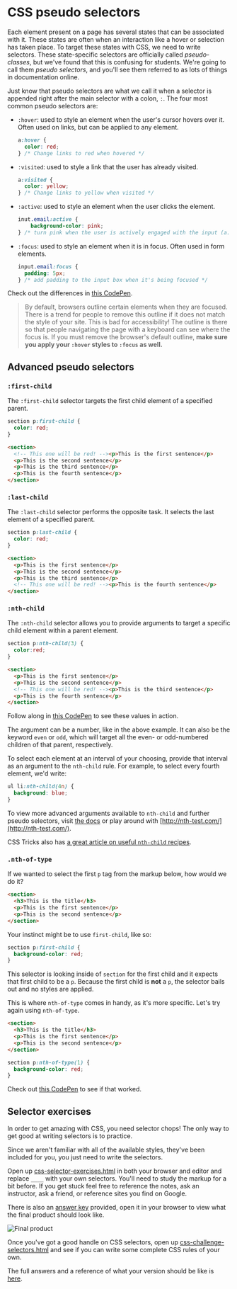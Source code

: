   <!-- Student takeaway -->
  <!-- By the end of this lesson, the student should know:
  - What a pseudo-class/pseudo selector is
  - Know four common pseudo-classes/pseudo selectors (hover, visited, active, focus)
  - Know four advanced pseudo-classes/pseudo selectors (first-child, last-child, nth-child, nth-of-type)
  -->

# CSS pseudo selectors

Each element present on a page has several states that can be associated with it. These states are often when an interaction like a hover or selection has taken place. To target these states with CSS, we need to write selectors. These state-specific selectors are officially called _pseudo-classes_, but we've found that this is confusing for students. We're going to call them _pseudo selectors_, and you'll see them referred to as lots of things in documentation online.

Just know that pseudo selectors are what we call it when a selector is appended right after the main selector with a colon, `:`. The four most common pseudo selectors are:

* `:hover`: used to style an element when the user's cursor hovers over it. Often used on links, but can be applied to any element.
  ```css
  a:hover {
    color: red;
  } /* Change links to red when hovered */
  ```

* `:visited`: used to style a link that the user has already visited.
  ```css
  a:visited {
    color: yellow;
  } /* Change links to yellow when visited */
  ```

* `:active`: used to style an element when the user clicks the element.
  ```css
  inut.email:active {
      background-color: pink;
  } /* turn pink when the user is actively engaged with the input (a.k.a. clicking on it) */
  ```

* `:focus`: used to style an element when it is in focus. Often used in form elements.
  ```css
  input.email:focus {
    padding: 5px;
  } /* add padding to the input box when it's being focused */
  ```
Check out the differences in [this CodePen](https://codepen.io/zkdan/pen/zMomOZ).
> By default, browsers outline certain elements when they are focused. There is a trend for people to remove this outline if it does not match the style of your site. This is bad for accessibility! The outline is there so that people navigating the page with a keyboard can see where the focus is. If you must remove the browser's default outline, **make sure you apply your `:hover` styles to `:focus` as well.**


## Advanced pseudo selectors
### `:first-child`
The `:first-child` selector targets the first child element of a specified parent.

```css
section p:first-child {
  color: red;
}
```
```html
<section>
  <!-- This one will be red! --><p>This is the first sentence</p>
  <p>This is the second sentence</p>
  <p>This is the third sentence</p>
  <p>This is the fourth sentence</p>
</section>
```

### `:last-child`
The `:last-child` selector performs the opposite task. It selects the last element of a specified parent.

```css
section p:last-child {
  color: red;
}
```
```html
<section>
  <p>This is the first sentence</p>
  <p>This is the second sentence</p>
  <p>This is the third sentence</p>
  <!-- This one will be red! --><p>This is the fourth sentence</p>
</section>
```

### `:nth-child`
The `:nth-child` selector allows you to provide arguments to target a specific child element within a parent element.
```css
section p:nth-child(3) {
  color:red;
}
```
```html
<section>
  <p>This is the first sentence</p>
  <p>This is the second sentence</p>
  <!-- This one will be red! --><p>This is the third sentence</p>
  <p>This is the fourth sentence</p>
</section>
```
Follow along in [this CodePen](https://codepen.io/zkdan/pen/VVmGMz) to see these values in action. 

The argument can be a number, like in the above example. It can also be the keyword `even` or `odd`, which will target all the even- or odd-numbered children of that parent, respectively.

To select each element at an interval of your choosing, provide that interval as an argument to the `nth-child` rule. For example, to select every fourth element, we'd write:

```css
ul li:nth-child(4n) {
  background: blue;
}
```

To view more advanced arguments available to `nth-child` and further pseudo selectors, visit [the docs](https://developer.mozilla.org/en-US/docs/Web/CSS/:nth-child) or play around with [http://nth-test.com/](http://nth-test.com/).  

CSS Tricks also has [a great article on useful `nth-child` recipes](https://css-tricks.com/useful-nth-child-recipies/).

### `.nth-of-type`

If we wanted to select the first `p` tag from the markup below, how would we do it?

```html
<section>
  <h3>This is the title</h3>
  <p>This is the first sentence</p>
  <p>This is the second sentence</p>
</section>
```
Your instinct might be to use `first-child`, like so:
```css
section p:first-child {
  background-color: red;
}
```
This selector is looking inside of `section` for the first child and it expects that first child to be a `p`. Because the first child is **not** a `p`, the selector bails out and no styles are applied.

This is where `nth-of-type` comes in handy, as it's more specific. Let's try again using `nth-of-type`.

```html
<section>
  <h3>This is the title</h3>
  <p>This is the first sentence</p>
  <p>This is the second sentence</p>
</section>
```

```css
section p:nth-of-type(1) {
  background-color: red;
}
```
Check out [this CodePen](https://codepen.io/zkdan/pen/ZmBMmb) to see if that worked.

## Selector exercises
In order to get amazing with CSS, you need selector chops! The only way to get good at writing selectors is to practice.

Since we aren't familiar with all of the available styles, they've been included for you, you just need to write the selectors.

Open up <a href="https://hychalknotes.s3.amazonaws.com/css-selector-exercises.html" class="exercise" download>css-selector-exercises.html</a> in both your browser and editor and replace `____` with your own selectors. You'll need to study the markup for a bit before. If you get stuck feel free to reference the notes, ask an instructor, ask a friend, or reference sites you find on Google.

There is also an <a href="https://hychalknotes.s3.amazonaws.com/css-selector-exercises-ANSWER.html" class="exercise" download>answer key</a> provided, open it in your browser to view what the final product should look like.

![Final product](https://hychalknotes.s3.amazonaws.com/CSS-exercise.png)

Once you've got a good handle on CSS selectors, open up <a href="https://hychalknotes.s3.amazonaws.com/css-challenge-selectors.html" class="exercise" download>css-challenge-selectors.html</a> and see if you can write some complete CSS rules of your own. 

The full answers and a reference of what your version should be like is <a href="https://hychalknotes.s3.amazonaws.com/css-challenge-selectors-ANSWER.html" class="exercise" download>here</a>.


